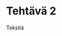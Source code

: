 <html>
  <head>
    <link rel="stylesheet" type="text/css" href="styles.css">
    <title>GitHub Pages Sivuni</title>
</head>
  <body>
<h1>Tehtävä 2</h1>
<p>Tekstiä</p>
  </body>
</html>
